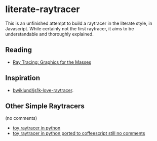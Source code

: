 # literate-raytracer

This is an unfinished attempt to build a raytracer in the literate style,
in Javascript. While certainly not the first raytracer, it aims to be
understandable and thoroughly explained.

## Reading

* [Ray Tracing: Graphics for the Masses](http://www.cs.unc.edu/~rademach/xroads-RT/RTarticle.html)

## Inspiration

* [bwiklund/js1k-love-raytracer](https://github.com/bwiklund/js1k-love-raytracer).

## Other Simple Raytracers

(no comments)

* [toy raytracer in python](http://www.lshift.net/blog/2008/10/29/toy-raytracer-in-python)
* [toy raytracer in python ported to coffeescript still no comments](https://github.com/agend07/coffee_raytracer)
